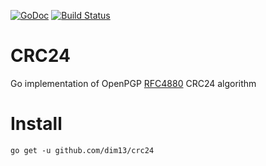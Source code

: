 [![GoDoc](https://godoc.org/github.com/dim13/crc24?status.svg)](https://godoc.org/github.com/dim13/crc24)
[![Build Status](https://travis-ci.org/dim13/crc24.svg?branch=master)](https://travis-ci.org/dim13/crc24)

# CRC24

Go implementation of OpenPGP [RFC4880](https://tools.ietf.org/html/rfc4880) CRC24 algorithm

# Install

	go get -u github.com/dim13/crc24
